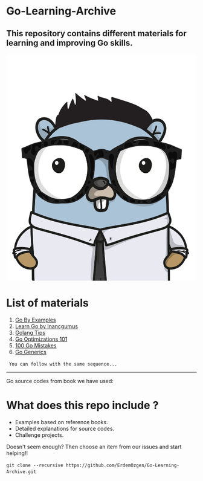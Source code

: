 # Go-Learning-Archive

## This repository contains different materials for learning and improving Go skills.

<p align="center">
  <img src="img/gopher.png" width="500" height="600"/>
</p>

# List of materials

1. [Go By Examples](https://gobyexample.com/)
2. [Learn Go by Inancgumus](https://github.com/inancgumus/learngo)
3. [Golang Tips](https://go101.org/article/tips.html)
4. [Go Optimizations 101](https://go101.org/optimizations/101.html)
5. [100 Go Mistakes](https://github.com/teivah/100-go-mistakes)
6. [Go Generics](https://github.com/akutz/go-generics-the-hard-way)

` You can follow with the same sequence...`

---

Go source codes from book we have used:

# What does this repo include ?

- Examples based on reference books.
- Detailed explanations for source codes.
- Challenge projects.

Doesn't seem enough? Then choose an item from our issues and start helping!!

`git clone --recursive https://github.com/ErdemOzgen/Go-Learning-Archive.git`
